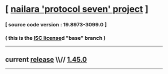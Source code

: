 
# [ [nailara 'protocol seven' project](http://src.nailara.net/) ]

### [ source code version : 19.8973-3099.0 ]

### ( this is the [ISC license](license)d "base" branch )
---
## current [release](https://github.com/anotherlink/nailara/releases) \\\\// [1.45.0](https://github.com/anotherlink/nailara/releases/tag/1.45.0)
---
